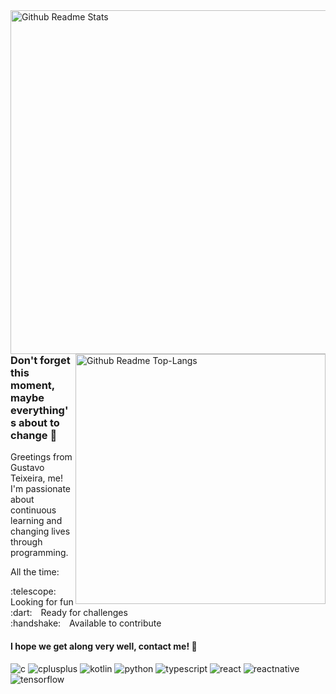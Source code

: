 <!-- Github Stats: showIcons, Deg, Title, Icon, Text, Hide -->
<img align="right" alt="Github Readme Stats" width="550" src="https://github-readme-stats.vercel.app/api?username=GustavoTxFreitas&show_icons=true&bg_color=DEG,0D0A0B,181D27&title_color=DBDBDB&icon_color=454955&text_color=fff&hide=stars,issues"/>

<!-- Github Stats: Layout, Deg, Title, Text -->
<img align="right" alt="Github Readme Top-Langs" width="400" src="https://github-readme-stats.vercel.app/api/top-langs/?username=GustavoTxFreitas&layout=compact&bg_color=DEG,0D0A0B,181D27&title_color=DBDBDB&text_color=fff"/>

<!-- Introducing me -->
### Don't forget this moment, maybe everything's about to change :seedling:
Greetings from Gustavo Teixeira, me! I'm passionate about continuous learning and changing lives through programming.

All the time:
<p>
:telescope:&emsp;Looking for fun<br>
:dart:&emsp;Ready for challenges<br>
:handshake:&emsp;Available to contribute
</p>

#### I hope we get along very well, contact me! :speech_balloon:

<!-- Some of my hard skills -->
<p>  
  <img src="https://img.shields.io/badge/c%20-%2320232a.svg?&style=for-the-badge&logo=c&logoColor=white" alt="c" />
  <img src="https://img.shields.io/badge/c++%20-%2320232a.svg?&style=for-the-badge&logo=c%2B%2B&logoColor=white" alt="cplusplus" />
  <img src="https://img.shields.io/badge/kotlin-%2320232a.svg?&style=for-the-badge&logo=kotlin&logoColor=white" alt="kotlin" />
  <img src="https://img.shields.io/badge/python%20-%2320232a.svg?&style=for-the-badge&logo=python&logoColor=white" alt="python" />
  
  <img src="https://img.shields.io/badge/typescript-%2320232a.svg?style=for-the-badge&logo=typescript&logoColor=white" alt="typescript" />
  <img src="https://img.shields.io/badge/react%20-%2320232a.svg?&style=for-the-badge&logo=react&logoColor=white" alt="react" />
  <img src="https://img.shields.io/badge/react_native%20-%2320232a.svg?&style=for-the-badge&logo=react&logoColor=white" alt="reactnative" />
  <img src="https://img.shields.io/badge/TensorFlow-%2320232a.svg?&style=for-the-badge&logo=tensorflow&logoColor=white" alt="tensorflow" />
</p>
